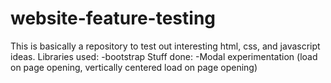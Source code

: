 # website-feature-testing
This is basically a repository to test out interesting html, css, and javascript ideas. 
Libraries used:
-bootstrap
Stuff done:
-Modal experimentation (load on page opening, vertically centered load on page opening)
